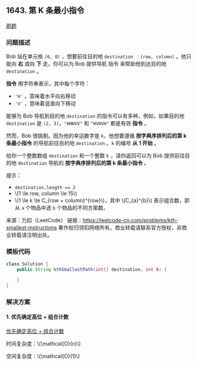 <script src="https://cdn.bootcss.com/mathjax/2.7.7/MathJax.js?config=TeX-AMS-MML_HTMLorMML"></script>

## 1643. 第 K 条最小指令

[刷题](qu1643/solu/Solution.java)

### 问题描述

Bob 站在单元格 `(0, 0)` ，想要前往目的地 `destination ：(row, column)` 。他只能向 **右** 或向 **下** 走。你可以为 Bob 提供导航 指令 来帮助他到达目的地 `destination` 。

**指令** 用字符串表示，其中每个字符：

* `'H'` ，意味着水平向右移动
* `'V'` ，意味着竖直向下移动

能够为 Bob 导航到目的地 `destination` 的指令可以有多种，例如，如果目的地 `destination` 是 `(2, 3)`，`"HHHVV"` 和 `"HVHVH"` 都是有效 **指令** 。

然而，Bob 很挑剔。因为他的幸运数字是 `k`，他想要遵循 **按字典序排列后的第 k 条最小指令** 的导航前往目的地 `destination` 。`k`  的编号 **从 1 开始** 。

给你一个整数数组 `destination` 和一个整数 `k` ，请你返回可以为 Bob 提供前往目的地 `destination` 导航的 **按字典序排列后的第 k 条最小指令** 。

提示：

* `destination.length == 2`
* \\(1 \le row, column \le 15\\)
* \\(1 \le k \le C_{row + column}^{row}\\)，其中 \\(C_{a}^{b}\\) 表示组合数，即从 `a` 个物品中选 `b` 个物品的不同方案数。

来源：力扣（LeetCode）
链接：https://leetcode-cn.com/problems/kth-smallest-instructions
著作权归领扣网络所有。商业转载请联系官方授权，非商业转载请注明出处。

### 模板代码

``` java
class Solution {
    public String kthSmallestPath(int[] destination, int k) {

    }
}
```

### 解决方案

#### 1. 优先确定高位 + 组合计数

[优先确定高位 + 组合计数](qu1643/solu1/Solution.java)

时间复杂度：\\(\mathcal{O}(n)\\)

空间复杂度：\\(\mathcal{O}(1)\\)
